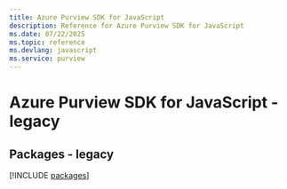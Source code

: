 ```yaml
---
title: Azure Purview SDK for JavaScript
description: Reference for Azure Purview SDK for JavaScript
ms.date: 07/22/2025
ms.topic: reference
ms.devlang: javascript
ms.service: purview
---
```

# Azure Purview SDK for JavaScript - legacy
## Packages - legacy
[!INCLUDE [packages](purview-index.md)]